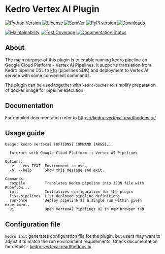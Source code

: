 # Kedro Vertex AI Plugin

[![Python Version](https://img.shields.io/pypi/pyversions/kedro-vertexai)](https://github.com/getindata/kedro-vertexai)
[![License](https://img.shields.io/badge/license-Apache%202.0-blue.svg)](https://opensource.org/licenses/Apache-2.0) 
[![SemVer](https://img.shields.io/badge/semver-2.0.0-green)](https://semver.org/)
[![PyPI version](https://badge.fury.io/py/kedro-vertexai.svg)](https://pypi.org/project/kedro-vertexai/)
[![Downloads](https://pepy.tech/badge/kedro-vertexai)](https://pepy.tech/project/kedro-vertexai)

[![Maintainability](https://api.codeclimate.com/v1/badges/8ecc057c4e66eb565669/maintainability)](https://codeclimate.com/github/getindata/kedro-vertexai/maintainability)
[![Test Coverage](https://api.codeclimate.com/v1/badges/8ecc057c4e66eb565669/test_coverage)](https://codeclimate.com/github/getindata/kedro-vertexai/test_coverage)
[![Documentation Status](https://readthedocs.org/projects/kedro-vertexai/badge/?version=latest)](https://kedro-vertexai.readthedocs.io/en/latest/?badge=latest)

## About

The main purpose of this plugin is to enable running kedro pipeline on Google Cloud Platform - Vertex AI Pipelines.
It supports translation from Kedro pipeline DSL to [kfp](https://www.kubeflow.org/docs/pipelines/sdk/sdk-overview/) 
(pipelines SDK) and deployment to Vertex AI service with some convenient commands.

The plugin can be used together with `kedro-docker` to simplify preparation of docker image for pipeline execution.   

## Documentation

For detailed documentation refer to https://kedro-vertexai.readthedocs.io/

## Usage guide 

```
Usage: kedro vertexai [OPTIONS] COMMAND [ARGS]...

  Interact with Google Cloud Platform :: Vertex AI Pipelines

Options:
  -e, --env TEXT  Environment to use.
  -h, --help      Show this message and exit.

Commands:
  compile         Translates Kedro pipeline into JSON file with Kubeflow...
  init            Initializes configuration for the plugin
  list-pipelines  List deployed pipeline definitions
  run-once        Deploy pipeline as a single run within given experiment.
  ui              Open VertexAI Pipelines UI in new browser tab
```

## Configuration file

`kedro init` generates configuration file for the plugin, but users may want to adjust it to match the run environment 
requirements. Check documentation for details - [kedro-vertexai.readthedocs.io](https://kedro-vertexai.readthedocs.io/en/latest/source/02_installation/02_configuration.html)
